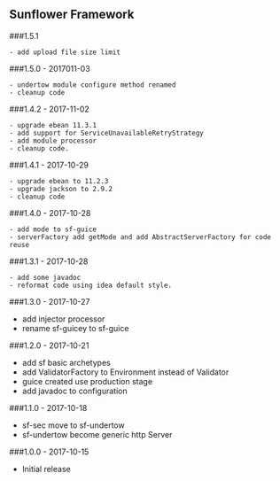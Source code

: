 ## Sunflower Framework
###1.5.1

    - add upload file size limit
    
###1.5.0 - 2017011-03

    - undertow module configure method renamed
    - cleanup code

###1.4.2 - 2017-11-02

    - upgrade ebean 11.3.1
    - add support for ServiceUnavailableRetryStrategy
    - add module processor
    - cleanup code. 

###1.4.1 - 2017-10-29

    - upgrade ebean to 11.2.3
    - upgrade jackson to 2.9.2
    - cleanup code

###1.4.0 - 2017-10-28

    - add mode to sf-guice
    - serverFactory add getMode and add AbstractServerFactory for code reuse

###1.3.1 - 2017-10-28

    - add some javadoc
    - reformat code using idea default style.

###1.3.0 - 2017-10-27

  - add injector processor
  - rename sf-guicey to sf-guice
  
###1.2.0 - 2017-10-21
  
  - add sf basic archetypes
  - add ValidatorFactory to Environment instead of Validator
  - guice created use production stage
  - add javadoc to configuration
  
###1.1.0 - 2017-10-18

  - sf-sec move to sf-undertow
  - sf-undertow become generic http Server

###1.0.0 - 2017-10-15

 - Initial release
